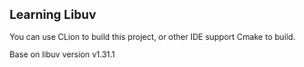 ## Learning Libuv

You can use CLion to build this project, or other IDE support Cmake to build.

Base on libuv version v1.31.1